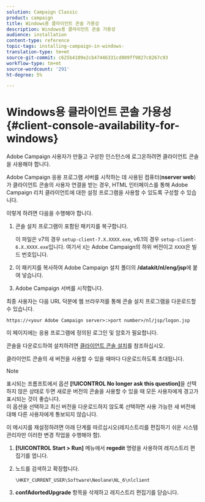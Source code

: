 ```yaml
---
solution: Campaign Classic
product: campaign
title: Windows용 클라이언트 콘솔 가용성
description: Windows용 클라이언트 콘솔 가용성
audience: installation
content-type: reference
topic-tags: installing-campaign-in-windows-
translation-type: tm+mt
source-git-commit: c625b4109e2cb47446331cd009ff9827c8267c93
workflow-type: tm+mt
source-wordcount: '291'
ht-degree: 5%

---
```



# Windows용 클라이언트 콘솔 가용성{#client-console-availability-for-windows}

Adobe Campaign 사용자가 만들고 구성한 인스턴스에 로그온하려면 클라이언트 콘솔을 사용해야 합니다.

Adobe Campaign 응용 프로그램 서버를 시작하는 데 사용된 컴퓨터(**nserver web**)가 클라이언트 콘솔의 사용자 연결을 받는 경우, HTML 인터페이스를 통해 Adobe Campaign 리치 클라이언트에 대한 설정 프로그램을 사용할 수 있도록 구성할 수 있습니다.

이렇게 하려면 다음을 수행해야 합니다.

1. 콘솔 설치 프로그램이 포함된 패키지를 복구합니다.

   이 파일은 v7의 경우 `setup-client-7.X.XXXX.exe`, v6.1의 경우 `setup-client-6.X.XXXX.exe`입니다. 여기서 `X`는 Adobe Campaign의 하위 버전이고 `XXXX`은 빌드 번호입니다.

1. 이 패키지를 복사하여 Adobe Campaign 설치 폴더의 **/datakit/nl/eng/jsp**&#x200B;에 붙여 넣습니다.
1. Adobe Campaign 서버를 시작합니다.

최종 사용자는 다음 URL 덕분에 웹 브라우저를 통해 콘솔 설치 프로그램을 다운로드할 수 있습니다.

```
https://<your Adobe Campaign server>:>port number>/nl/jsp/logon.jsp
```

이 페이지에는 응용 프로그램에 정의된 로그인 및 암호가 필요합니다.

콘솔을 다운로드하여 설치하려면 [클라이언트 콘솔 설치](../../installation/using/installing-the-client-console.md)를 참조하십시오.

클라이언트 콘솔의 새 버전을 사용할 수 있을 때마다 다운로드하도록 초대됩니다.

>[!NOTE]
>
>표시되는 프롬프트에서 옵션 **[!UICONTROL No longer ask this question]**&#x200B;을 선택하지 않은 상태로 두면 새로운 버전의 콘솔을 사용할 수 있을 때 모든 사용자에게 경고가 표시되는 것이 좋습니다.\
>이 옵션을 선택하고 최신 버전을 다운로드하지 않도록 선택하면 사용 가능한 새 버전에 대해 다른 사용자에게 통보되지 않습니다.

이 메시지를 재설정하려면 아래 단계를 따르십시오(레지스트리를 편집하기 쉬운 시스템 관리자만 이러한 변경 작업을 수행해야 함).

1. **[!UICONTROL Start > Run]** 메뉴에서 **regedit** 명령을 사용하여 레지스트리 편집기를 엽니다.
1. 노드를 검색하고 확장합니다.

   ```
   \HKEY_CURRENT_USER\Software\Neolane\NL_6\nlclient
   ```

1. **confAdortedUpgrade** 항목을 삭제하고 레지스트리 편집기를 닫습니다.

